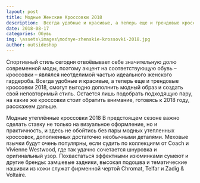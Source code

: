 ```yaml
---
layout: post
title: Модные Женские Кроссовки 2018
description:  Всегда удобные и красивые, а теперь еще и трендовые кроссовки 2018, смогут выгодно дополнить модный образ и создать свой неповторимый стиль.
date: 2018-08-17
categories: Обувь
img: \assets\images\modnye-zhenskie-krossovki-2018.jpg
author: outsideshop
---
```

Спортивный стиль сегодня отвоёвывает себе значительную долю современной моды, поэтому акцент на соответствующую обувь – кроссовки – являлся неотделимой частью идеального женского гардероба. Всегда удобные и красивые, а теперь еще и трендовые кроссовки 2018, смогут выгодно дополнить модный образ и создать свой неповторимый стиль. Остается лишь подобрать подходящую пару, на какие же кроссовки стоит обратить внимание, готовясь к 2018 году, расскажем дальше.

Модные утеплённые кроссовки 2018
В предстоящем сезоне важно сделать ставку не только на визуальное оформление, но и практичность, и здесь не обойтись без пары модных утепленных кроссовок, дополненных достаточно необычными деталями. Меховые язычки будут очень популярны, если судить по коллекциям от Coach и Vivienne Westwood, где так удачно сочетается шнуровка и оригинальный узор. Похвастаться эффектными изюминками сумеют и другие бренды: замшевые задники, высокая подошва и тематические нашивки из кожи служат фирменной чертой Chromat, Telfar и Zadig & Voltaire.